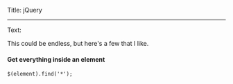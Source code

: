 Title: jQuery

----

Text: 

This could be endless, but here's a few that I like.

#### Get everything inside an element
```
$(element).find('*');
```
